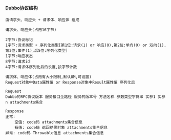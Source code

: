 #### Dubbo协议结构
    由请求头、响应头 + 请求体、响应体 组成
    
    请求头、响应头(占用16字节)
   
    2字节:协议标记
    1字节:请求类型 + 序列化类型[第1位:请求(1) or 响应(0),第2位:单向(0) or 双向(1),第3位:事件(1),后5位:序列化类型]
    1字节:响应状态
    8字节:请求id
    4字节:请求体序列化后的长度,按字节计数
    
    请求体、响应体(占用有大小限制,默认8M,可设置)
    Request对象中Data属性值 or Response对象中Result属性值 序列化后
    
    Request
    Dubbo的RPC协议版本 服务接口全路径 服务的版本号 方法名称 参数类型字符串 实参1 实参n attachments集合
    
    Response
    正常: 
        空值: code码 attachments集合信息
        有值: code码 返回结果对象 attachments集合信息
    异常: code码 Throwable信息 attachments集合信息